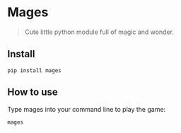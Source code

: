 # Mages
> Cute little python module full of magic and wonder.


## Install

`pip install mages`

## How to use

Type mages into your command line to play the game:

`mages`
